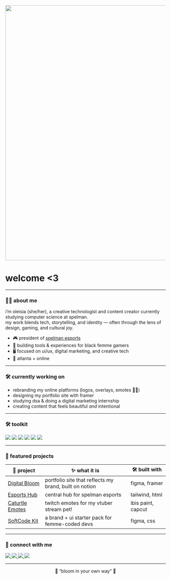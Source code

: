
<img src="https://i.pinimg.com/originals/87/9a/0a/879a0a47ae8f306367dfd9c3712daf35.gif" width = 800/>

# welcome <3

---

### 🌸🌿 about me
i’m oleisia (she/her), a creative technologist and content creator currently studying computer science at spelman.  
my work blends tech, storytelling, and identity — often through the lens of design, gaming, and cultural joy.

- 🎮 president of [spelman esports](#)
- 🌸 building tools & experiences for black femme gamers
- 🖥 focused on ui/ux, digital marketing, and creative tech
- 📍 atlanta + online

---

### 🛠️ currently working on
- rebranding my online platforms (logos, overlays, emotes 💅🏾)
- designing my portfolio site with framer
- studying dsa & doing a digital marketing internship
- creating content that feels beautiful *and* intentional

---

### 🛠 toolkit

<p>
  <img src="https://img.shields.io/badge/-Figma-FEF6FB?style=for-the-badge&logo=figma&logoColor=111111" />
  <img src="https://img.shields.io/badge/-HTML/CSS-F0F9F1?style=for-the-badge&logo=html5&logoColor=111111" />
  <img src="https://img.shields.io/badge/-JavaScript-FDF1EC?style=for-the-badge&logo=javascript&logoColor=111111" />
  <img src="https://img.shields.io/badge/-Python-FAF4EA?style=for-the-badge&logo=python&logoColor=111111" />
  <img src="https://img.shields.io/badge/-Notion-EDF5F3?style=for-the-badge&logo=notion&logoColor=111111" />
  <img src="https://img.shields.io/badge/-CapCut-EDE7F6?style=for-the-badge&logo=capcut&logoColor=111111" />
</p>

---

### 🌸 featured projects
| 🌼 project | ✨ what it is | 🛠 built with |
|-----------|----------------|----------------|
| [Digital Bloom](#) | portfolio site that reflects my brand, built on notion | figma, framer |
| [Esports Hub](#) | central hub for spelman esports | tailwind, html |
| [Caturtle Emotes](#) | twitch emotes for my vtuber stream pet! | ibis paint, capcut |
| [SoftCode Kit](#) | a brand + ui starter pack for femme-coded devs | figma, css |

---

### 💌 connect with me

<p align="left">
  <a href="https://linkedin.com/in/oleisiajohnson">
    <img src="https://img.shields.io/badge/-LinkedIn-ffc0cb?style=for-the-badge&logo=linkedin&logoColor=black" />
  </a>
  <a href="https://twitch.tv/oleisia">
    <img src="https://img.shields.io/badge/-Twitch-b6e3b4?style=for-the-badge&logo=twitch&logoColor=black" />
  </a>
  <a href="https://youtube.com/@yourchannel">
    <img src="https://img.shields.io/badge/-YouTube-fddde6?style=for-the-badge&logo=youtube&logoColor=black" />
  </a>
  <a href="https://yourportfolio.com">
    <img src="https://img.shields.io/badge/-Portfolio-e4f7e4?style=for-the-badge&logo=notion&logoColor=black" />
  </a>
</p>

---
<p align="center">
  🦋 “bloom in your own way” 💾
</p>
